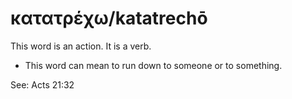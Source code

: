 # κατατρέχω/katatrechō
This word is an action. It is a verb.

* This word can mean to run down to someone or to something. 

See: Acts 21:32
